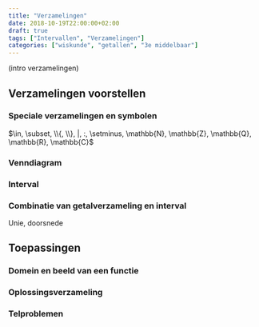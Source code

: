 ```yaml
---
title: "Verzamelingen"
date: 2018-10-19T22:00:00+02:00
draft: true
tags: ["Intervallen", "Verzamelingen"]
categories: ["wiskunde", "getallen", "3e middelbaar"]
---
```

(intro verzamelingen)

## Verzamelingen voorstellen
### Speciale verzamelingen en symbolen
$\in, \subset, \\{, \\}, |, :, \setminus, \mathbb{N}, \mathbb{Z}, \mathbb{Q}, \mathbb{R}, \mathbb{C}$
### Venndiagram
### Interval
### Combinatie van getalverzameling en interval
Unie, doorsnede

## Toepassingen
### Domein en beeld van een functie
### Oplossingsverzameling
### Telproblemen
